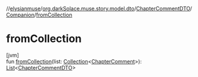 //[elysianmuse](../../../../index.md)/[org.darkSolace.muse.story.model.dto](../../index.md)/[ChapterCommentDTO](../index.md)/[Companion](index.md)/[fromCollection](from-collection.md)

# fromCollection

[jvm]\
fun [fromCollection](from-collection.md)(list: [Collection](https://kotlinlang.org/api/latest/jvm/stdlib/kotlin.collections/-collection/index.html)&lt;[ChapterComment](../../../org.darkSolace.muse.story.model/-chapter-comment/index.md)&gt;): [List](https://kotlinlang.org/api/latest/jvm/stdlib/kotlin.collections/-list/index.html)&lt;[ChapterCommentDTO](../index.md)&gt;
